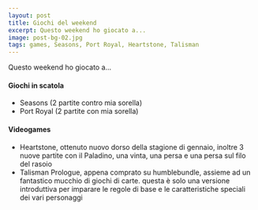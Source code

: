 ```yaml
---
layout: post
title: Giochi del weekend
excerpt: Questo weekend ho giocato a...
image: post-bg-02.jpg
tags: games, Seasons, Port Royal, Heartstone, Talisman
---
```


Questo weekend ho giocato a...

#### Giochi in scatola
* Seasons (2 partite contro mia sorella)
* Port Royal (2 partite con mia sorella)

#### Videogames
* Heartstone, ottenuto nuovo dorso della stagione di gennaio, inoltre 3 nuove partite con il Paladino, una vinta, una persa e una persa sul filo del rasoio
* Talisman Prologue, appena comprato su humblebundle, assieme ad un fantastico mucchio di giochi di carte. questa è solo una versione introduttiva per  imparare le regole di base e le caratteristiche speciali dei vari personaggi
